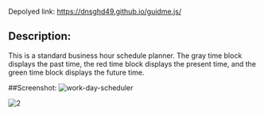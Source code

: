 Depolyed link: https://dnsghd49.github.io/guidme.js/

## Description:
This is a standard business hour schedule planner. The gray time block displays the past time, the red time block displays the present time, and the green time block displays the future time. 

##Screenshot:
![work-day-scheduler](https://user-images.githubusercontent.com/70901526/96391785-f8f51300-1187-11eb-8a86-e2f50748766b.PNG)

![2](https://user-images.githubusercontent.com/70901526/96392238-7cfbca80-1189-11eb-93c7-980fd8ef0de1.PNG)

